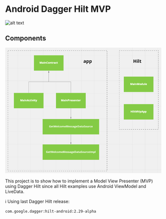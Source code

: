 # Android Dagger Hilt MVP

![alt text](https://img.shields.io/badge/build-passing-green)

## Components
![Alt text](/screenshots/components.png?raw=true "Optional Title")

This project is to show how to implement a Model View Presenter (MVP) using Dagger Hilt since all Hilt examples use Android ViewModel and LiveData.

:information_source:   Using last Dagger Hilt release:
```` xml
com.google.dagger:hilt-android:2.29-alpha
